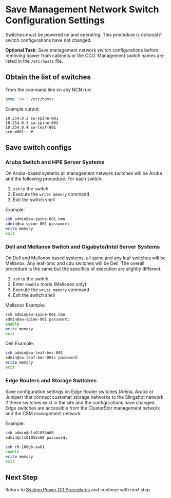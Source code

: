 # Save Management Network Switch Configuration Settings

Switches must be powered on and operating. This procedure is optional if switch configurations have not changed.

**Optional Task:** Save management network switch configurations before removing power from cabinets or the CDU. Management switch names are listed in the `/etc/hosts` file.

## Obtain the list of switches

From the command line on any NCN run:

```bash
grep 'sw-' /etc/hosts
```

Example output:

```
10.254.0.2 sw-spine-001
10.254.0.3 sw-spine-002
10.254.0.4 sw-leaf-001
ncn-m001:~ #
```

## Save switch configs

### Aruba Switch and HPE Server Systems

On Aruba-based systems all management network switches will be Aruba and the following procedure.
For each switch:

1. `ssh` to the switch
1. Execute the `write memory` command
1. Exit the switch shell

Example:

 ```bash
 ssh admin@sw-spine-001.hmn
 admin@sw-spine-001 password:
 write memory
 exit
 ```

### Dell and Mellanox Switch and Gigabyte/Intel Server Systems

On Dell and Mellanox based systems, all spine and any leaf switches will be Mellanox. Any leaf-bmc and cdu switches will be Dell. The overall procedure is the same but the specifics of execution are slightly different.

1. `ssh` to the switch
1. Enter `enable` mode (Mellanox only)
1. Execute the `write memory` command
1. Exit the switch shell

Mellanox Example:

 ```bash
 ssh admin@sw-spine-001.hmn
 admin@sw-spine-001 password:
 enable
 write memory
 exit
 ```

Dell Example:

 ```bash
 ssh admin@sw-leaf-bmc-001
 admin@sw-leaf-bmc-001s password:
 write memory
 exit
 ```

### Edge Routers and Storage Switches

Save configuration settings on Edge Router switches (Arista, Aruba or Juniper) that connect customer storage networks to the Slingshot network if these switches exist in the site and the configurations have changed.
Edge switches are accessible from the ClusterStor management network and the CSM management network.

Example:

 ```bash
 ssh admin@cls01053n00
 admin@cls01053n00 password:

 ssh r0-100gb-sw01
 enable
 write memory
 exit
 ```

## Next Step

Return to [System Power Off Procedures](System_Power_Off_Procedures.md) and continue with next step.
